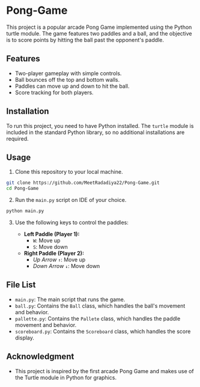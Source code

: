 # Pong-Game
This project is a popular arcade Pong Game implemented using the Python turtle module. The game features two paddles and a ball, and the objective is to score points by hitting the ball past the opponent's paddle.


## Features

- Two-player gameplay with simple controls.
- Ball bounces off the top and bottom walls.
- Paddles can move up and down to hit the ball.
- Score tracking for both players.

## Installation

To run this project, you need to have Python installed. The `turtle` module is included in the standard Python library, so no additional installations are required.

## Usage

1. Clone this repository to your local machine.

```bash
git clone https://github.com/MeetRadadiya22/Pong-Game.git
cd Pong-Game
```

2. Run the `main.py` script on IDE of your choice.

```bash
python main.py
```

3. Use the following keys to control the paddles:

   - **Left Paddle (Player 1):**
     - `W`: Move up
     - `S`: Move down
   - **Right Paddle (Player 2):**
     - *Up Arrow* `↑`: Move up
     - *Down Arrow* `↓`: Move down

## File List

- `main.py`: The main script that runs the game.
- `ball.py`: Contains the `Ball` class, which handles the ball's movement and behavior.
- `pallette.py`: Contains the `Pallete` class, which handles the paddle movement and behavior.
- `scoreboard.py`: Contains the `Scoreboard` class, which handles the score display.


## Acknowledgment

- This project is inspired by the first arcade Pong Game and makes use of the Turtle module in Python for graphics.
